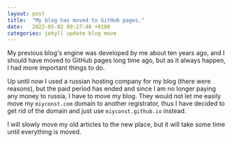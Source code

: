 ```yaml
---
layout: post
title:  "My blog has moved to GitHub pages."
date:   2022-05-02 09:27:40 +0100
categories: jekyll update blog move
---
```

My previous blog's engine was developed by me about ten years ago, and I should have moved to GitHub pages long time ago, but as it always happen, I had more important things to do.

Up until now I used a russian hosting company for my blog (there were reasons), but the paid period has ended and since I am no longer paying any money to russia, I have to move my blog. They would not let me easily move my `miyconst.com` domain to another registrator, thus I have decided to get rid of the domain and just use `miyconst.github.io` instead.

I will slowly move my old articles to the new place, but it will take some time until everything is moved.